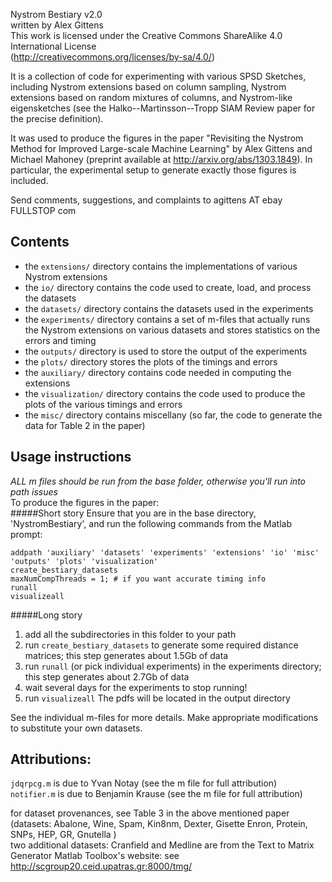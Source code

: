 Nystrom Bestiary v2.0  
written by Alex Gittens  
This work is licensed under the Creative Commons ShareAlike 4.0 International License  
(http://creativecommons.org/licenses/by-sa/4.0/)

It is a collection of code for experimenting with various
SPSD Sketches, including Nystrom extensions based on column sampling, Nystrom extensions based on random mixtures of columns, and Nystrom-like eigensketches (see the Halko--Martinsson--Tropp SIAM Review paper for the precise definition).

It was used to produce the figures in the paper
"Revisiting the Nystrom Method for Improved Large-scale Machine Learning" by
Alex Gittens and Michael Mahoney (preprint available at 
http://arxiv.org/abs/1303.1849). In particular, the experimental setup to generate exactly those figures is included.

Send comments, suggestions, and complaints to agittens AT ebay FULLSTOP com

Contents
--------
- the `extensions/` directory contains the implementations of various Nystrom extensions
- the `io/` directory contains the code used to create, load, and process the datasets
- the `datasets/` directory contains the datasets used in the experiments
- the `experiments/` directory contains a set of m-files that actually runs the Nystrom
 extensions on various datasets and stores statistics on the errors and timing
- the `outputs/` directory is used to store the output of the experiments
- the `plots/` directory stores the plots of the timings and errors
- the `auxiliary/` directory contains code needed in computing the extensions
- the `visualization/` directory contains the code used to produce the plots of the
 various timings and errors
- the `misc/` directory contains miscellany (so far, the code to generate the data
for Table 2 in the paper)

Usage instructions
-------
_ALL m files should be run from the base folder, otherwise you'll run into path issues_    
To produce the figures in the paper:  
#####Short story
Ensure that you are in the base directory, 'NystromBestiary', and run the following commands from the Matlab prompt:

    addpath 'auxiliary' 'datasets' 'experiments' 'extensions' 'io' 'misc' 'outputs' 'plots' 'visualization'
    create_bestiary_datasets
    maxNumCompThreads = 1; # if you want accurate timing info
    runall
    visualizeall

#####Long story
1.  add all the subdirectories in this folder to your path
2.  run `create_bestiary_datasets` to generate
 some required distance matrices; this step generates about 1.5Gb of data
3.  run `runall` (or pick individual experiments) in the experiments directory;
 this step generates about 2.7Gb of data
4.  wait several days for the experiments to stop running!
5.  run `visualizeall`
The pdfs will be located in the output directory

See the individual m-files for more details. Make appropriate
modifications to substitute your own datasets.

Attributions:
------------
`jdqrpcg.m` is due to Yvan Notay (see the m file for full attribution)  
`notifier.m` is due to Benjamin Krause (see the m file for full attribution)  

for dataset provenances, see Table 3 in the above mentioned paper
(datasets: Abalone, Wine, Spam, Kin8nm, Dexter, Gisette
Enron, Protein, SNPs, HEP, GR, Gnutella
)  
two additional datasets: Cranfield and Medline are from the 
Text to Matrix Generator Matlab Toolbox's website: 
see http://scgroup20.ceid.upatras.gr:8000/tmg/
